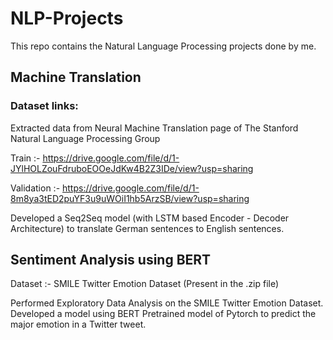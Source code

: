 # NLP-Projects
This repo contains the Natural Language Processing projects done by me.

## Machine Translation
### Dataset links:
Extracted data from Neural Machine Translation page of The Stanford Natural Language Processing Group

Train :- https://drive.google.com/file/d/1-JYlHOLZouFdruboEOOeJdKw4B2Z3IDe/view?usp=sharing

Validation :- https://drive.google.com/file/d/1-8m8ya3tED2puYF3u9uWOiI1hb5ArzSB/view?usp=sharing


Developed a Seq2Seq model (with LSTM based Encoder - Decoder Architecture) to translate German sentences to English sentences.

## Sentiment Analysis using BERT
Dataset :- SMILE Twitter Emotion Dataset (Present in the .zip file)

Performed Exploratory Data Analysis on the SMILE Twitter Emotion Dataset. Developed a model using BERT Pretrained model of Pytorch to predict the major emotion in a Twitter tweet.
